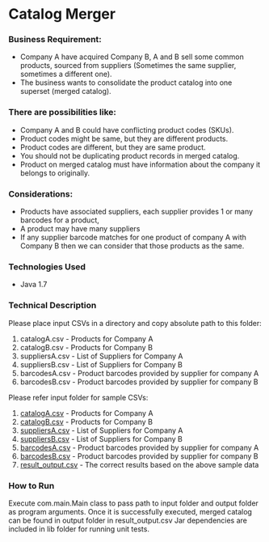 # Catalog Merger


### Business Requirement:

- Company A have acquired Company B, A and B sell some common products, sourced from suppliers (Sometimes the same supplier, sometimes a different one). 
- The business wants to consolidate the product catalog into one superset (merged catalog). 

### There are possibilities like:

- Company A and B could have conflicting product codes (SKUs).
- Product codes might be same, but they are different products.
- Product codes are different, but they are same product.
- You should not be duplicating product records in merged catalog.
- Product on merged catalog must have information about the company it belongs to originally.  

### Considerations:
- Products have associated suppliers, each supplier provides 1 or many barcodes for a product, 
- A product may have many suppliers
- If any supplier barcode matches for one product of company A with Company B then we can consider that those products as the same.


### Technologies Used
- Java 1.7

### Technical Description
Please place input CSVs in a directory and copy absolute path to this folder:
1. catalogA.csv - Products for Company A
1. catalogB.csv - Products for Company B
1. suppliersA.csv - List of Suppliers for Company A
1. suppliersB.csv - List of Suppliers for Company B
1. barcodesA.csv - Product barcodes provided by supplier for company A
1. barcodesB.csv - Product barcodes provided by supplier for company B


Please refer input folder for sample CSVs:
1. [catalogA.csv](input/catalogA.csv) - Products for Company A
1. [catalogB.csv](input/catalogB.csv) - Products for Company B
1. [suppliersA.csv](input/suppliersA.csv) - List of Suppliers for Company A
1. [suppliersB.csv](input/suppliersB.csv) - List of Suppliers for Company B
1. [barcodesA.csv](input/barcodesA.csv) - Product barcodes provided by supplier for company A
1. [barcodesB.csv](input/barcodesB.csv) - Product barcodes provided by supplier for company B
1. [result_output.csv](output/result_output.csv) - The correct results based on the above sample data


### How to Run
Execute com.main.Main class to pass path to input folder and output folder as program arguments. Once it is successfully executed, merged catalog can be found in output folder in result_output.csv
Jar dependencies are included in lib folder for running unit tests.
